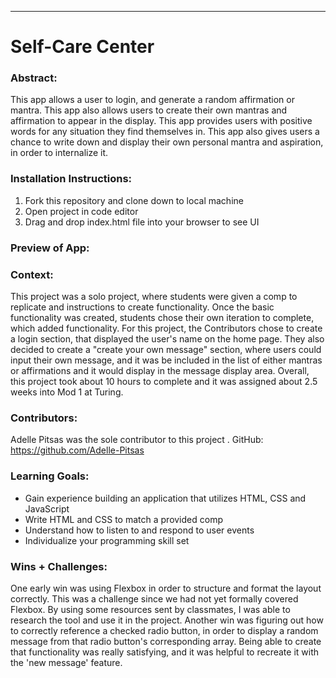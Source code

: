 ______________________________________________________  

# Self-Care Center

### Abstract:
This app allows a user to login, and generate a random affirmation or mantra. This app also allows users to create their own mantras and affirmation to appear in the display. This app provides users with positive words for any situation they find themselves in. This app also gives users a chance to write down and display their own personal mantra and aspiration, in order to internalize it.

### Installation Instructions:
1. Fork this repository and clone down to local machine
1. Open project in code editor
1. Drag and drop index.html file into your browser to see UI

### Preview of App:
[//]: <> (Provide ONE gif or screenshot of your application - choose the "coolest" piece of functionality to show off.)


### Context:
This project was a solo project, where students were given a comp to replicate and instructions to create functionality. Once the basic functionality was created, students chose their own iteration to complete, which added functionality. For this project, the Contributors chose to create a login section, that displayed the user's name on the home page. They also decided to create a "create your own message" section, where users could input their own message, and it was be included in the list of either mantras or affirmations and it would display in the message display area.
Overall, this project took about 10 hours to complete and it was assigned about 2.5 weeks into Mod 1 at Turing.

### Contributors:
Adelle Pitsas was the sole contributor to this project . GitHub: https://github.com/Adelle-Pitsas

### Learning Goals:
- Gain experience building an application that utilizes HTML, CSS and JavaScript
- Write HTML and CSS to match a provided comp
- Understand how to listen to and respond to user events
- Individualize your programming skill set

### Wins + Challenges:
One early win was using Flexbox in order to structure and format the layout correctly. This was a challenge since we had not yet formally covered Flexbox. By using some resources sent by classmates, I was able to research the tool and use it in the project.
Another win was figuring out how to correctly reference a checked radio button, in order to display a random message from that radio button's corresponding array. Being able to create that functionality was really satisfying, and it was helpful to recreate it with the 'new message' feature.
